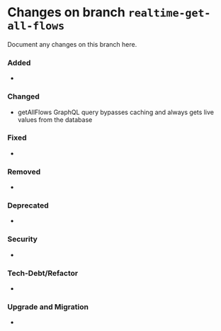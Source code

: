 # Changes on branch `realtime-get-all-flows`
Document any changes on this branch here.
### Added
- 

### Changed
- getAllFlows GraphQL query bypasses caching and always gets live values from the database 

### Fixed
- 

### Removed
- 

### Deprecated
- 

### Security
- 

### Tech-Debt/Refactor
- 

### Upgrade and Migration
- 
